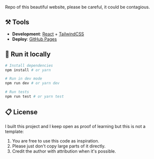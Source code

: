 Repo of this beautiful website, please be careful, it could be contagious.

## ⚒️ Tools
- **Development**: [React](https://reactjs.org/) + [TailwindCSS](https://tailwindcss.com/)
- **Deploy**: [GitHub Pages](https://pages.github.com/)


## 🚀 Run it locally

```bash
# Install dependencies
npm install # or yarn

# Run in dev mode
npm run dev # or yarn dev

# Run tests
npm run test # or yarn test
```

## 📋 License
I built this project and I keep open as proof of learning but this is not a template:
1. You are free to use this code as inspiration.
2. Please just don't copy large parts of it directly.
3. Credit the author with attribution when it's possible.
